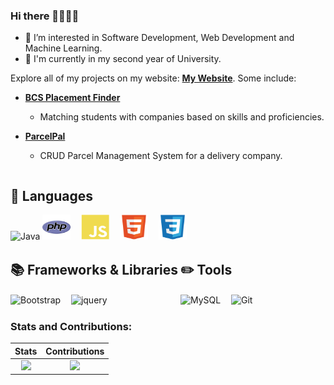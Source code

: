 ### Hi there 👋👋👋👋

- 👀 I’m interested in Software Development, Web Development and Machine Learning.
- 🌱 I'm currently in my second year of University.

Explore all of my projects on my website: [**My Website**](https://rootgeorge17.github.io/portofolio-website/). Some include:

- [**BCS Placement Finder**](http://hc23-17.poseidon.salford.ac.uk)
  - Matching students with companies based on skills and proficiencies.

- [**ParcelPal**](http://sgc017.poseidon.salford.ac.uk/)
  - CRUD Parcel Management System for a delivery company.
 
<div style="display: inline-block; align-items: center;">
  <h2>📖 Languages</h2>
  <img alt="Java" height="40" width="45" src="https://cdn.jsdelivr.net/gh/devicons/devicon/icons/java/java-original.svg">
  <img alt="PHP" height="40" width="45" src="https://raw.githubusercontent.com/devicons/devicon/master/icons/php/php-original.svg">ㅤ
  <img alt="JS" height="40" width="45" src="https://raw.githubusercontent.com/devicons/devicon/master/icons/javascript/javascript-plain.svg">ㅤ
  <img alt="HTML" height="40" width="45" src="https://raw.githubusercontent.com/devicons/devicon/master/icons/html5/html5-original.svg">ㅤ
  <img alt="CSS" height="40" width="45" src="https://raw.githubusercontent.com/devicons/devicon/master/icons/css3/css3-original.svg">ㅤㅤ
</div>

<div style="display: inline-block; align-items: center;">
  <h2>📚 Frameworks & Libraries</h2>
  <img alt="Bootstrap" height="40" width="45" src="https://getbootstrap.com/docs/5.3/assets/brand/bootstrap-logo-shadow.png"/>ㅤ
  <img alt="jquery" height="40" width="45" src="https://cdn.jsdelivr.net/gh/devicons/devicon/icons/jquery/jquery-plain-wordmark.svg" />ㅤ
</div>

<div style="display: inline-block; align-items: center;">
  <h2>✏️ Tools</h2>
    <img alt="MySQL" height="40" width="45" src="https://cdn.jsdelivr.net/gh/devicons/devicon/icons/mysql/mysql-original.svg" />ㅤ
  <img alt="Git" height="40" width="45" src="https://cdn.jsdelivr.net/gh/devicons/devicon/icons/git/git-original.svg" />ㅤ
</div>

<h3 align="left">Stats and Contributions:</h3>

Stats             |  Contributions
:-------------------------:|:-------------------------:
![](https://github-readme-stats.vercel.app/api?username=RootGeorge17&show_icons=true&locale=en&theme=tokyonight)  |  ![](https://github-readme-streak-stats.herokuapp.com/?user=RootGeorge17&&theme=tokyonight)

